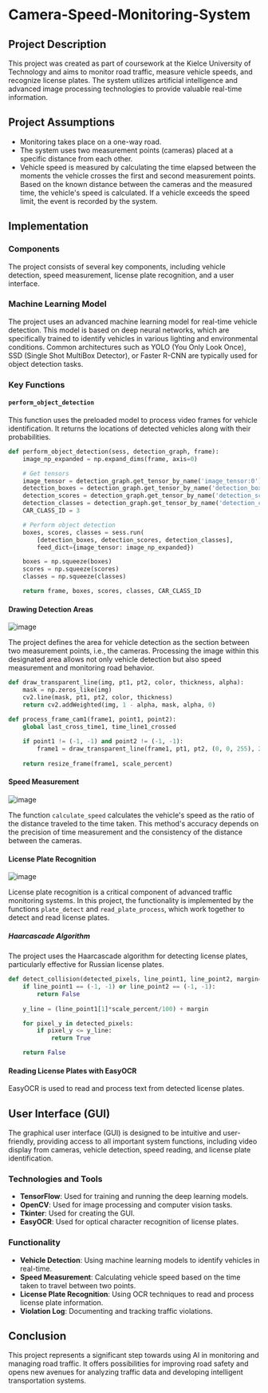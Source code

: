 # Camera-Speed-Monitoring-System


## Project Description

This project was created as part of coursework at the Kielce University of Technology and aims to monitor road traffic, measure vehicle speeds, and recognize license plates. The system utilizes artificial intelligence and advanced image processing technologies to provide valuable real-time information.

## Project Assumptions

- Monitoring takes place on a one-way road.
- The system uses two measurement points (cameras) placed at a specific distance from each other.
- Vehicle speed is measured by calculating the time elapsed between the moments the vehicle crosses the first and second measurement points. Based on the known distance between the cameras and the measured time, the vehicle's speed is calculated. If a vehicle exceeds the speed limit, the event is recorded by the system.

## Implementation

### Components

The project consists of several key components, including vehicle detection, speed measurement, license plate recognition, and a user interface.

### Machine Learning Model

The project uses an advanced machine learning model for real-time vehicle detection. This model is based on deep neural networks, which are specifically trained to identify vehicles in various lighting and environmental conditions. Common architectures such as YOLO (You Only Look Once), SSD (Single Shot MultiBox Detector), or Faster R-CNN are typically used for object detection tasks.

### Key Functions

#### `perform_object_detection`

This function uses the preloaded model to process video frames for vehicle identification. It returns the locations of detected vehicles along with their probabilities.

```python
def perform_object_detection(sess, detection_graph, frame):
    image_np_expanded = np.expand_dims(frame, axis=0)

    # Get tensors
    image_tensor = detection_graph.get_tensor_by_name('image_tensor:0')
    detection_boxes = detection_graph.get_tensor_by_name('detection_boxes:0')
    detection_scores = detection_graph.get_tensor_by_name('detection_scores:0')
    detection_classes = detection_graph.get_tensor_by_name('detection_classes:0')
    CAR_CLASS_ID = 3

    # Perform object detection
    boxes, scores, classes = sess.run(
        [detection_boxes, detection_scores, detection_classes],
        feed_dict={image_tensor: image_np_expanded})

    boxes = np.squeeze(boxes)
    scores = np.squeeze(scores)
    classes = np.squeeze(classes)

    return frame, boxes, scores, classes, CAR_CLASS_ID
```

#### Drawing Detection Areas
![image](https://github.com/kamiladas/Camera-Speed-Monitoring-System/assets/58427794/d8df9929-65f1-47d1-b4b7-20235421f111)

The project defines the area for vehicle detection as the section between two measurement points, i.e., the cameras. Processing the image within this designated area allows not only vehicle detection but also speed measurement and monitoring road behavior.

```python
def draw_transparent_line(img, pt1, pt2, color, thickness, alpha):
    mask = np.zeros_like(img)
    cv2.line(mask, pt1, pt2, color, thickness)
    return cv2.addWeighted(img, 1 - alpha, mask, alpha, 0)

def process_frame_cam1(frame1, point1, point2):
    global last_cross_time1, time_line1_crossed
    
    if point1 != (-1, -1) and point2 != (-1, -1):
        frame1 = draw_transparent_line(frame1, pt1, pt2, (0, 0, 255), 2, 0.3)
        
    return resize_frame(frame1, scale_percent)
```

#### Speed Measurement
![image](https://github.com/kamiladas/Camera-Speed-Monitoring-System/assets/58427794/5e7ef420-3e4c-4293-a887-3ab5b51d776d)

The function `calculate_speed` calculates the vehicle's speed as the ratio of the distance traveled to the time taken. This method's accuracy depends on the precision of time measurement and the consistency of the distance between the cameras.

#### License Plate Recognition
![image](https://github.com/kamiladas/Camera-Speed-Monitoring-System/assets/58427794/4d0d7b3f-df7a-4e6c-b0f0-aa7d53eeec38)

License plate recognition is a critical component of advanced traffic monitoring systems. In this project, the functionality is implemented by the functions `plate_detect` and `read_plate_process`, which work together to detect and read license plates.

##### Haarcascade Algorithm

The project uses the Haarcascade algorithm for detecting license plates, particularly effective for Russian license plates.

```python
def detect_collision(detected_pixels, line_point1, line_point2, margin=-10):
    if line_point1 == (-1, -1) or line_point2 == (-1, -1):
        return False
    
    y_line = (line_point1[1]*scale_percent/100) + margin

    for pixel_y in detected_pixels:
        if pixel_y <= y_line:
            return True

    return False
```

#### Reading License Plates with EasyOCR

EasyOCR is used to read and process text from detected license plates.

## User Interface (GUI)



The graphical user interface (GUI) is designed to be intuitive and user-friendly, providing access to all important system functions, including video display from cameras, vehicle detection, speed reading, and license plate identification.

### Technologies and Tools

- **TensorFlow**: Used for training and running the deep learning models.
- **OpenCV**: Used for image processing and computer vision tasks.
- **Tkinter**: Used for creating the GUI.
- **EasyOCR**: Used for optical character recognition of license plates.

### Functionality

- **Vehicle Detection**: Using machine learning models to identify vehicles in real-time.
- **Speed Measurement**: Calculating vehicle speed based on the time taken to travel between two points.
- **License Plate Recognition**: Using OCR techniques to read and process license plate information.
- **Violation Log**: Documenting and tracking traffic violations.

## Conclusion

This project represents a significant step towards using AI in monitoring and managing road traffic. It offers possibilities for improving road safety and opens new avenues for analyzing traffic data and developing intelligent transportation systems.

